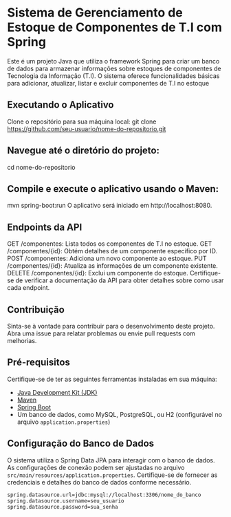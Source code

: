 # Sistema de Gerenciamento de Estoque de Componentes de T.I com Spring

Este é um projeto Java que utiliza o framework Spring para criar um banco de dados para armazenar informações sobre estoques de componentes de Tecnologia da Informação (T.I). O sistema oferece funcionalidades básicas para adicionar, atualizar, listar e excluir componentes de T.I no estoque

## Executando o Aplicativo
Clone o repositório para sua máquina local:
git clone https://github.com/seu-usuario/nome-do-repositorio.git

## Navegue até o diretório do projeto:
cd nome-do-repositorio

## Compile e execute o aplicativo usando o Maven:
mvn spring-boot:run
O aplicativo será iniciado em http://localhost:8080.

## Endpoints da API
GET /componentes: Lista todos os componentes de T.I no estoque.
GET /componentes/{id}: Obtém detalhes de um componente específico por ID.
POST /componentes: Adiciona um novo componente ao estoque.
PUT /componentes/{id}: Atualiza as informações de um componente existente.
DELETE /componentes/{id}: Exclui um componente do estoque.
Certifique-se de verificar a documentação da API para obter detalhes sobre como usar cada endpoint.

## Contribuição
Sinta-se à vontade para contribuir para o desenvolvimento deste projeto. Abra uma issue para relatar problemas ou envie pull requests com melhorias.

## Pré-requisitos

Certifique-se de ter as seguintes ferramentas instaladas em sua máquina:

- [Java Development Kit (JDK)](https://www.oracle.com/java/technologies/javase-downloads.html)
- [Maven](https://maven.apache.org/download.cgi)
- [Spring Boot](https://spring.io/projects/spring-boot)
- Um banco de dados, como MySQL, PostgreSQL, ou H2 (configurável no arquivo `application.properties`)

## Configuração do Banco de Dados

O sistema utiliza o Spring Data JPA para interagir com o banco de dados. As configurações de conexão podem ser ajustadas no arquivo `src/main/resources/application.properties`. Certifique-se de fornecer as credenciais e detalhes do banco de dados conforme necessário.

```properties
spring.datasource.url=jdbc:mysql://localhost:3306/nome_do_banco
spring.datasource.username=seu_usuario
spring.datasource.password=sua_senha
